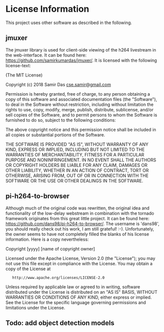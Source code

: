 # License Information

This project uses other software as described in the following.

## jmuxer

The jmuxer library is used for client-side viewing of the h264 livestream in the web-interface. It can be found here: https://github.com/samirkumardas/jmuxer/. It is licensed with the following license-text: 

(The MIT License)

Copyright (c) 2018 Samir Das <cse.samir@gmail.com>

Permission is hereby granted, free of charge, to any person obtaining a copy of this software and associated documentation files (the "Software"), to deal in the Software without restriction, including without limitation the rights to use, copy, modify, merge, publish, distribute, sublicense, and/or sell copies of the Software, and to permit persons to whom the Software is furnished to do so, subject to the following conditions:

The above copyright notice and this permission notice shall be included in all copies or substantial portions of the Software.

THE SOFTWARE IS PROVIDED "AS IS", WITHOUT WARRANTY OF ANY KIND, EXPRESS OR IMPLIED, INCLUDING BUT NOT LIMITED TO THE WARRANTIES OF MERCHANTABILITY, FITNESS FOR A PARTICULAR PURPOSE AND NONINFRINGEMENT. IN NO EVENT SHALL THE AUTHORS OR COPYRIGHT HOLDERS BE LIABLE FOR ANY CLAIM, DAMAGES OR OTHER LIABILITY, WHETHER IN AN ACTION OF CONTRACT, TORT OR OTHERWISE, ARISING FROM, OUT OF OR IN CONNECTION WITH THE SOFTWARE OR THE USE OR OTHER DEALINGS IN THE SOFTWARE.

## pi-h264-to-browser

Although much of the original code was rewritten, the original idea and functionality of the low-delay webstream in combination with the tornado framework originates from this great little project. It can be found here: https://github.com/dans98/pi-h264-to-browser/. The username is 'dans98', you should really check out his work, I am still grateful! :-). Unfortunately, the owner seems to have not completely filled the blanks of his license information. Here is a copy nevertheless:

   Copyright [yyyy] [name of copyright owner]

   Licensed under the Apache License, Version 2.0 (the "License");
   you may not use this file except in compliance with the License.
   You may obtain a copy of the License at

       http://www.apache.org/licenses/LICENSE-2.0

   Unless required by applicable law or agreed to in writing, software
   distributed under the License is distributed on an "AS IS" BASIS,
   WITHOUT WARRANTIES OR CONDITIONS OF ANY KIND, either express or implied.
   See the License for the specific language governing permissions and
   limitations under the License.

## Todo: add object detection models
